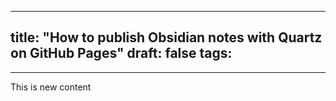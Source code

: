 
---
title: "How to publish Obsidian notes with Quartz on GitHub Pages"
draft: false
tags:
  - 
---
This is new content